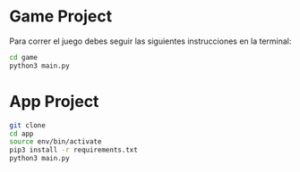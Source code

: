 #  Game Project

Para correr el juego debes seguir las siguientes instrucciones en la terminal:


```sh
cd game
python3 main.py
```


#  App Project
```sh
git clone
cd app
source env/bin/activate
pip3 install -r requirements.txt
python3 main.py
```